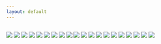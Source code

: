 ```yaml
---
layout: default
---
```


<br>

<img class="profile-picture" src="kentucky_farm.jpg">



<img class="profile-picture" src="boston.jpg">



<img class="profile-picture" src="building_and_windows.jpg">



<img class="profile-picture" src="california.jpg">



<img class="profile-picture" src="womens_march_posters.jpg">



<img class="profile-picture" src="winter_ice.jpg">



<img class="profile-picture" src="dc.jpg">



<img class="profile-picture" src="door.jpg">



<img class="profile-picture" src="kentucky_landscape.jpg">



<img class="profile-picture" src="white_house_winter.jpg">



<img class="profile-picture" src="christmas.jpg">



<img class="profile-picture" src="dc_rooftop_expanded.jpg">



<img class="profile-picture" src="kentucky_path.jpg">



<img class="profile-picture" src="academy.jpg">



<img class="profile-picture" src="washington_dc.jpg">



<img class="profile-picture" src="redwood_trees.jpg">



<img class="profile-picture" src="kentucky_truck.jpg">



<img class="profile-picture" src="womens_march.jpg">



<img class="profile-picture" src="georgetown_christmas.jpg">



<img class="profile-picture" src="red_door.jpg">




<b>





